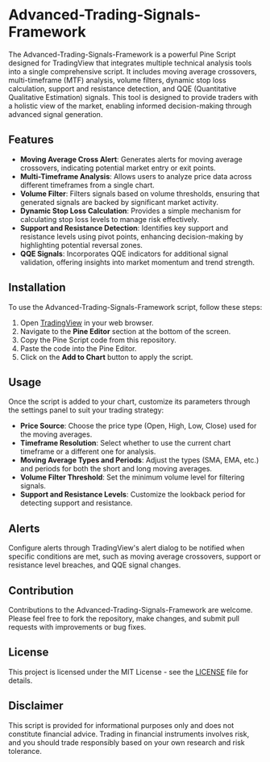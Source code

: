 # Advanced-Trading-Signals-Framework

The Advanced-Trading-Signals-Framework is a powerful Pine Script designed for TradingView that integrates multiple technical analysis tools into a single comprehensive script. It includes moving average crossovers, multi-timeframe (MTF) analysis, volume filters, dynamic stop loss calculation, support and resistance detection, and QQE (Quantitative Qualitative Estimation) signals. This tool is designed to provide traders with a holistic view of the market, enabling informed decision-making through advanced signal generation.

## Features

- **Moving Average Cross Alert**: Generates alerts for moving average crossovers, indicating potential market entry or exit points.
- **Multi-Timeframe Analysis**: Allows users to analyze price data across different timeframes from a single chart.
- **Volume Filter**: Filters signals based on volume thresholds, ensuring that generated signals are backed by significant market activity.
- **Dynamic Stop Loss Calculation**: Provides a simple mechanism for calculating stop loss levels to manage risk effectively.
- **Support and Resistance Detection**: Identifies key support and resistance levels using pivot points, enhancing decision-making by highlighting potential reversal zones.
- **QQE Signals**: Incorporates QQE indicators for additional signal validation, offering insights into market momentum and trend strength.

## Installation

To use the Advanced-Trading-Signals-Framework script, follow these steps:

1. Open [TradingView](https://www.tradingview.com/) in your web browser.
2. Navigate to the **Pine Editor** section at the bottom of the screen.
3. Copy the Pine Script code from this repository.
4. Paste the code into the Pine Editor.
5. Click on the **Add to Chart** button to apply the script.

## Usage

Once the script is added to your chart, customize its parameters through the settings panel to suit your trading strategy:

- **Price Source**: Choose the price type (Open, High, Low, Close) used for the moving averages.
- **Timeframe Resolution**: Select whether to use the current chart timeframe or a different one for analysis.
- **Moving Average Types and Periods**: Adjust the types (SMA, EMA, etc.) and periods for both the short and long moving averages.
- **Volume Filter Threshold**: Set the minimum volume level for filtering signals.
- **Support and Resistance Levels**: Customize the lookback period for detecting support and resistance.

## Alerts

Configure alerts through TradingView's alert dialog to be notified when specific conditions are met, such as moving average crossovers, support or resistance level breaches, and QQE signal changes.

## Contribution

Contributions to the Advanced-Trading-Signals-Framework are welcome. Please feel free to fork the repository, make changes, and submit pull requests with improvements or bug fixes.

## License

This project is licensed under the MIT License - see the [LICENSE](LICENSE) file for details.

## Disclaimer

This script is provided for informational purposes only and does not constitute financial advice. Trading in financial instruments involves risk, and you should trade responsibly based on your own research and risk tolerance.
